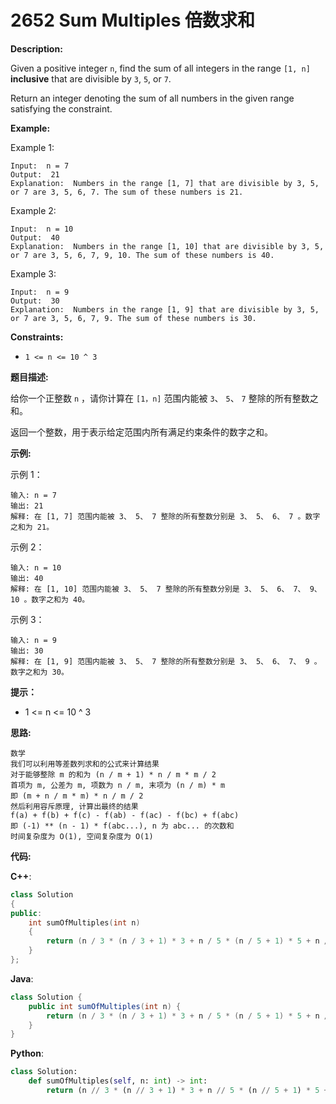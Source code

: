 # 2652 Sum Multiples 倍数求和

__Description:__

Given a positive integer `n`, find the sum of all integers in the range `[1, n]` __inclusive__ that are divisible by `3`, `5`, or `7`.

Return an integer denoting the sum of all numbers in the given range satisfying the constraint.

__Example:__

Example 1:

```text
Input:  n = 7
Output:  21
Explanation:  Numbers in the range [1, 7] that are divisible by 3, 5, or 7 are 3, 5, 6, 7. The sum of these numbers is 21.
```

Example 2:

```text
Input:  n = 10
Output:  40
Explanation:  Numbers in the range [1, 10] that are divisible by 3, 5, or 7 are 3, 5, 6, 7, 9, 10. The sum of these numbers is 40.
```

Example 3:

```text
Input:  n = 9
Output:  30
Explanation:  Numbers in the range [1, 9] that are divisible by 3, 5, or 7 are 3, 5, 6, 7, 9. The sum of these numbers is 30.
```

__Constraints:__

- `1 <= n <= 10 ^ 3`

__题目描述:__

给你一个正整数 `n` ，请你计算在 `[1，n]` 范围内能被 `3`、 `5`、 `7` 整除的所有整数之和。

返回一个整数，用于表示给定范围内所有满足约束条件的数字之和。

__示例:__

示例 1：

```text
输入: n = 7
输出: 21
解释: 在 [1, 7] 范围内能被 3、 5、 7 整除的所有整数分别是 3、 5、 6、 7 。数字之和为 21。
```

示例 2：

```text
输入: n = 10
输出: 40
解释: 在 [1, 10] 范围内能被 3、 5、 7 整除的所有整数分别是 3、 5、 6、 7、 9、 10 。数字之和为 40。
```

示例 3：

```text
输入: n = 9
输出: 30
解释: 在 [1, 9] 范围内能被 3、 5、 7 整除的所有整数分别是 3、 5、 6、 7、 9 。数字之和为 30。
```

__提示：__

- 1 <= n <= 10 ^ 3

__思路:__

```text
数学
我们可以利用等差数列求和的公式来计算结果
对于能够整除 m 的和为 (n / m + 1) * n / m * m / 2
首项为 m, 公差为 m, 项数为 n / m, 末项为 (n / m) * m
即 (m + n / m * m) * n / m / 2
然后利用容斥原理, 计算出最终的结果
f(a) + f(b) + f(c) - f(ab) - f(ac) - f(bc) + f(abc)
即 (-1) ** (n - 1) * f(abc...), n 为 abc... 的次数和
时间复杂度为 O(1), 空间复杂度为 O(1)
```

__代码:__

__C++__:

```C++
class Solution 
{
public:
    int sumOfMultiples(int n) 
    {
        return (n / 3 * (n / 3 + 1) * 3 + n / 5 * (n / 5 + 1) * 5 + n / 7 * (n / 7 + 1) * 7 - n / 15 * (n / 15 + 1) * 15 - n / 21 * (n / 21 + 1) * 21 - n / 35 * (n / 35 + 1) * 35 + n / 105 * (n / 105 + 1) * 105) >> 1;
    }
};
```

__Java__:

```Java
class Solution {
    public int sumOfMultiples(int n) {
        return (n / 3 * (n / 3 + 1) * 3 + n / 5 * (n / 5 + 1) * 5 + n / 7 * (n / 7 + 1) * 7 - n / 15 * (n / 15 + 1) * 15 - n / 21 * (n / 21 + 1) * 21 - n / 35 * (n / 35 + 1) * 35 + n / 105 * (n / 105 + 1) * 105) >>> 1;
    }
}
```

__Python__:

```Python
class Solution:
    def sumOfMultiples(self, n: int) -> int:
        return (n // 3 * (n // 3 + 1) * 3 + n // 5 * (n // 5 + 1) * 5 + n // 7 * (n // 7 + 1) * 7 - n // 15 * (n // 15 + 1) * 15 - n // 21 * (n // 21 + 1) * 21 - n // 35 * (n // 35 + 1) * 35 + n // 105 * (n // 105 + 1) * 105) >> 1
```

